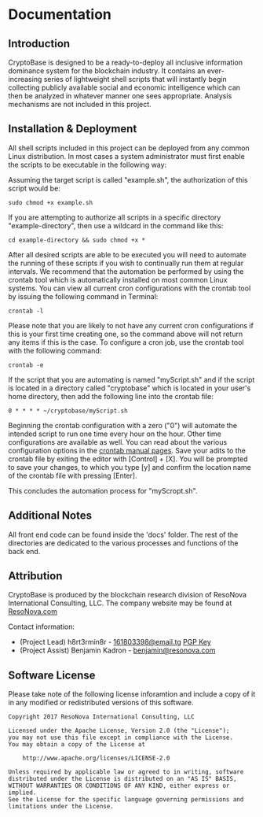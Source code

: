 # Documentation

## Introduction

CryptoBase is designed to be a ready-to-deploy all inclusive information dominance system for the blockchain industry. It contains an ever-increasing series of lightweight shell scripts that will instantly begin collecting publicly available social and economic intelligence which can then be analyzed in whatever manner one sees appropriate. Analysis mechanisms are not included in this project. 

## Installation & Deployment

All shell scripts included in this project can be deployed from any common Linux distribution. In most cases a system administrator must first enable the scripts to be executable in the following way:

Assuming the target script is called "example.sh", the authorization of this script would be:
```
sudo chmod +x example.sh
```
If you are attempting to authorize all scripts in a specific directory "example-directory", then use a wildcard in the command like this: 
```
cd example-directory && sudo chmod +x *
```
After all desired scripts are able to be executed you will need to automate the running of these scripts if you wish to continually run them at regular intervals. We recommend that the automation be performed by using the crontab tool which is automatically installed on most common Linux systems. You can view all current cron configurations with the crontab tool by issuing the following command in Terminal:
```
crontab -l
```
Please note that you are likely to not have any current cron configurations if this is your first time creating one, so the command above will not return any items if this is the case. To configure a cron job, use the crontab tool with the following command:
```
crontab -e
```
If the script that you are automating is named "myScript.sh" and if the script is located in a directory called "cryptobase" which is located in your user's home directory, then add the following line into the crontab file:
```
0 * * * * ~/cryptobase/myScript.sh
```
Beginning the crontab configuration with a zero ("0") will automate the intended script to run one time every hour on the hour. Other time configurations are available as well. You can read about the various configuration options in the [crontab manual pages](http://man7.org/linux/man-pages/man5/crontab.5.html). Save your adits to the crontab file by exiting the editor with [Control] + [X]. You will be prompted to save your changes, to which you type [y] and confirm the location name of the crontab file with pressing [Enter]. 

This concludes the automation process for "myScropt.sh".


## Additional Notes

All front end code can be found inside the 'docs' folder. The rest of the directories are dedicated to the various processes and functions of the back end. 

## Attribution

CryptoBase is produced by the blockchain research division of ResoNova International Consulting, LLC. The company website may be found at [ResoNova.com](https://resonova.com)

Contact information: 
- (Project Lead) h8rt3rmin8r - [161803398@email.tg](mailto:161803398@email.tg) [PGP Key](https://h8rt3rmin8r.com)
- (Project Assist) Benjamin Kadron - [benjamin@resonova.com](mailto:benjamin@resonova.com)

## Software License

Please take note of the following license inforamtion and include a copy of it in any modified or redistributed versions of this software.

```
Copyright 2017 ResoNova International Consulting, LLC

Licensed under the Apache License, Version 2.0 (the "License");
you may not use this file except in compliance with the License.
You may obtain a copy of the License at

    http://www.apache.org/licenses/LICENSE-2.0

Unless required by applicable law or agreed to in writing, software
distributed under the License is distributed on an "AS IS" BASIS,
WITHOUT WARRANTIES OR CONDITIONS OF ANY KIND, either express or implied.
See the License for the specific language governing permissions and
limitations under the License.
```
